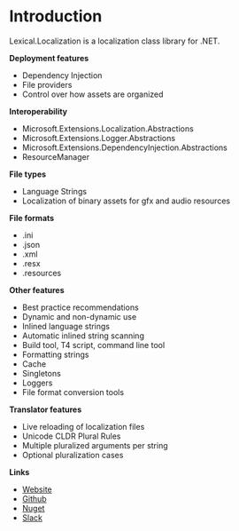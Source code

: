 ﻿# Introduction
Lexical.Localization is a localization class library for .NET.

**Deployment features**
* Dependency Injection
* File providers
* Control over how assets are organized

**Interoperability**
* Microsoft.Extensions.Localization.Abstractions
* Microsoft.Extensions.Logger.Abstractions
* Microsoft.Extensions.DependencyInjection.Abstractions
* ResourceManager

**File types**
 * Language Strings
 * Localization of binary assets for gfx and audio resources

**File formats**
 * .ini
 * .json
 * .xml
 * .resx
 * .resources

**Other features**
* Best practice recommendations
* Dynamic and non-dynamic use
* Inlined language strings
* Automatic inlined string scanning
* Build tool, T4 script, command line tool
* Formatting strings
* Cache
* Singletons
* Loggers
* File format conversion tools

**Translator features**
 * Live reloading of localization files
 * Unicode CLDR Plural Rules
 * Multiple pluralized arguments per string
 * Optional pluralization cases

**Links**
* [Website](http://lexical.fi/Localization/index.html)
* [Github](https://github.com/tagcode/Lexical.Localization)
* [Nuget](https://www.nuget.org/packages/Lexical.Localization/)
* [Slack](https://lexicalworkspace.slack.com/messages/CKLA0SUHK/)
